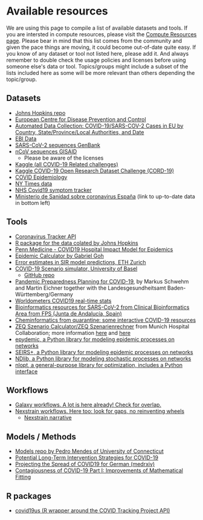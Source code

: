 # Available resources

We are using this page to compile a list of available datasets and tools. If you are intersted in compute resources, please visit the [Compute Resources page](https://github.com/virtual-biohackathons/covid-19-bh20/blob/master/compute_resources.md). Please bear in mind that this list comes from the community and given the pace things are moving, it could become out-of-date quite easy. If you know of any dataset or tool not listed here, please add it. And always remember to double check the usage policies and licenses before using someone else's data or tool. Topics/groups might include a subset of the lists included here as some will be more relevant than others depending the topic/group.

## Datasets 
- [Johns Hopkins repo](https://github.com/CSSEGISandData/COVID-19/tree/master/who_covid_19_situation_reports)
- [European Centre for Disease Prevention and Control](https://www.ecdc.europa.eu/en/publications-data/download-todays-data-geographic-distribution-covid-19-cases-worldwide)
- [Automated Data Collection: COVID-19/SARS-COV-2 Cases in EU by Country, State/Province/Local Authorities, and Date](https://github.com/covid19-eu-zh/covid19-eu-data)
- [EBI Data](https://www.ebi.ac.uk/ena/pathogens/covid-19)
- [SARS-CoV-2 sequences GenBank](https://www.ncbi.nlm.nih.gov/genbank/sars-cov-2-seqs/)
- [nCoV sequences GISAID](https://www.gisaid.org/epiflu-applications/next-hcov-19-app/)
  - Please be aware of the licenses
- [Kaggle (all COVID-19 Related challenges)](https://www.kaggle.com/covid19)
- [Kaggle COVID-19 Open Research Dataset Challenge (CORD-19)](https://www.kaggle.com/allen-institute-for-ai/CORD-19-research-challenge#019ede0c6f1c02b64dea8e05e3bc8c7cb5811fae.json)
- [COVID Epidemiology](https://covid19.fyi/#/)  
- [NY Times data](https://github.com/nytimes/covid-19-data)
- [NHS Covid19 symptom tracker](https://covid.joinzoe.com/)
- [Ministerio de Sanidad sobre coronavirus España](https://covid19.isciii.es/)  (link to up-to-date data in bottom left)


## Tools
- [Coronavirus Tracker API](https://github.com/ExpDev07/coronavirus-tracker-api)
- [R package for the data colated by Johns Hopkins](https://github.com/rOpenStats/COVID19)
- [Penn Medicine - COVID19 Hospital Impact Model for Epidemics](https://penn-chime.phl.io/)
- [Epidemic Calculator by Gabriel Goh](https://gabgoh.github.io/COVID/)
- [Error estimates in SIR model predictions, ETH Zurich](https://cse-lab.ethz.ch/coronavirus/)
- [COVID-19 Scenario simulator, University of Basel](https://neherlab.org/covid19/)
  - [GitHub repo](https://github.com/neherlab/covid19_scenarios)
- [Pandemic Preparedness Planning for COVID-19](http://covidsim.de/), by Markus Schwehm and Martin Eichner together with the Landesgesundheitsamt Baden-Württemberg/Germany
- [Worldometers COVID19 real-time stats](https://www.worldometers.info/coronavirus/)
- [Bioinformatics resources for SARS-CoV-2 from Clinical Bioinformatics Area from FPS (Junta de Andalucía, Spain)](http://www.clinbioinfosspa.es/CovidResources)
- [Cheminformatics from quarantine: some interactive COVID-19 resources](https://cheminf20.org/2020/03/28/cheminformatics-from-quarantine-some-interactive-covid-19-resources/)
- [ZEQ Szenario Calculator/ZEQ Szenarienrechner](https://www.zeq.de/fileadmin/Medien/Bilder/Grafiken/COVID/ZEQ-COVID19-Szenariorechner_Version_2.2_30.03.2020.xlsx) from Munich Hospital Collaboration; more information [here](https://www.zeq.de/unternehmen/aktuelles/newsdetails/article/zeq-covid19-szenariorechner-zum-betten-und-personalbedarf-verfuegbar.html) and [here](https://www.zeq.de/covid-19/corona-virus-covid-19/covid-19-szenariorechner.html)
- [epydemic, a Python library for modeling epidemic processes on networks](https://github.com/simoninireland/epydemic)
- [SEIRS+, a Python library for modeling epidemic processes on networks](https://github.com/ryansmcgee/seirsplus)
- [NDlib, a Python library for modeling stochastic processes on networks](https://github.com/GiulioRossetti/ndlib)
- [nlopt, a general-purpose library for optimization, includes a Python interface](https://nlopt.readthedocs.io/)

## Workflows
- [Galaxy workflows. A lot is here already! Check for overlap.](https://covid19.galaxyproject.org/genomics/)
- [Nexstrain workflows. Here too: look for gaps, no reinventing wheels](https://github.com/nextstrain/ncov/blob/master/DEV_DOCS.md)
   - [Nexstrain narrative](https://nextstrain.org/ncov)


## Models / Methods

- [Models repo by Pedro Mendes of University of Connecticut](https://github.com/pmendes/COVID19)
- [Potential Long-Term Intervention Strategies for COVID-19](https://covid-measures.github.io/)
- [Projecting the Spread of COVID19 for German (medrxiv)](https://www.medrxiv.org/content/10.1101/2020.03.26.20044214v1)
- [Contagiousness of COVID-19 Part I: Improvements of Mathematical Fitting](https://www.r-bloggers.com/contagiousness-of-covid-19-part-i-improvements-of-mathematical-fitting-guest-post/)


## R packages
- [covid19us (R wrapper around the COVID Tracking Project API)](https://github.com/aedobbyn/covid19us)
